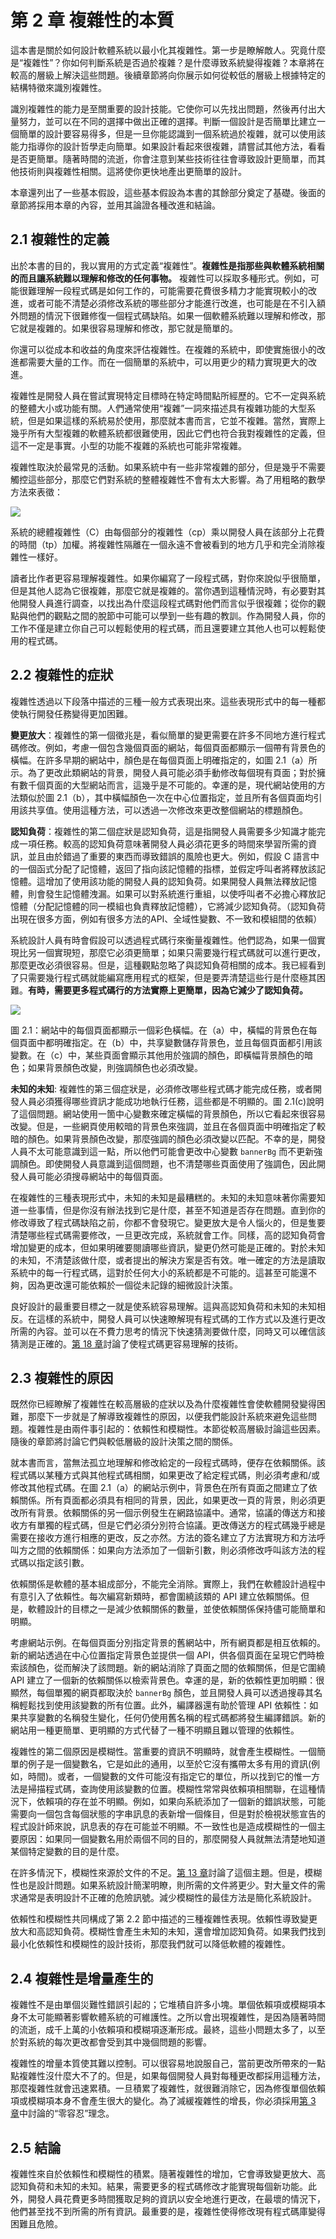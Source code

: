 # 第 2 章 複雜性的本質

這本書是關於如何設計軟體系統以最小化其複雜性。第一步是瞭解敵人。究竟什麼是“複雜性”？你如何判斷系統是否過於複雜？是什麼導致系統變得複雜？本章將在較高的層級上解決這些問題。後續章節將向你展示如何從較低的層級上根據特定的結構特徵來識別複雜性。

識別複雜性的能力是至關重要的設計技能。它使你可以先找出問題，然後再付出大量努力，並可以在不同的選擇中做出正確的選擇。判斷一個設計是否簡單比建立一個簡單的設計要容易得多，但是一旦你能認識到一個系統過於複雜，就可以使用該能力指導你的設計哲學走向簡單。如果設計看起來很複雜，請嘗試其他方法，看看是否更簡單。隨著時間的流逝，你會注意到某些技術往往會導致設計更簡單，而其他技術則與複雜性相關。這將使你更快地產出更簡單的設計。

本章還列出了一些基本假設，這些基本假設為本書的其餘部分奠定了基礎。後面的章節將採用本章的內容，並用其論證各種改進和結論。

## 2.1 複雜性的定義

出於本書的目的，我以實用的方式定義“複雜性”。**複雜性是指那些與軟體系統相關的而且讓系統難以理解和修改的任何事物。** 複雜性可以採取多種形式。例如，可能很難理解一段程式碼是如何工作的，可能需要花費很多精力才能實現較小的改進，或者可能不清楚必須修改系統的哪些部分才能進行改進，也可能是在不引入額外問題的情況下很難修復一個程式碼缺陷。如果一個軟體系統難以理解和修改，那它就是複雜的。如果很容易理解和修改，那它就是簡單的。

你還可以從成本和收益的角度來評估複雜性。在複雜的系統中，即使實施很小的改進都需要大量的工作。而在一個簡單的系統中，可以用更少的精力實現更大的改進。

複雜性是開發人員在嘗試實現特定目標時在特定時間點所經歷的。它不一定與系統的整體大小或功能有關。人們通常使用“複雜”一詞來描述具有複雜功能的大型系統，但是如果這樣的系統易於使用，那麼就本書而言，它並不複雜。當然，實際上幾乎所有大型複雜的軟體系統都很難使用，因此它們也符合我對複雜性的定義，但這不一定是事實。小型的功能不複雜的系統也可能非常複雜。

複雜性取決於最常見的活動。如果系統中有一些非常複雜的部分，但是幾乎不需要觸控這些部分，那麼它們對系統的整體複雜性不會有太大影響。為了用粗略的數學方法來表徵：

![](../figures/00009.gif)

系統的總體複雜性（C）由每個部分的複雜性（cp）乘以開發人員在該部分上花費的時間（tp）加權。將複雜性隔離在一個永遠不會被看到的地方几乎和完全消除複雜性一樣好。

讀者比作者更容易理解複雜性。如果你編寫了一段程式碼，對你來說似乎很簡單，但是其他人認為它很複雜，那麼它就是複雜的。當你遇到這種情況時，有必要對其他開發人員進行調查，以找出為什麼這段程式碼對他們而言似乎很複雜；從你的觀點與他們的觀點之間的脫節中可能可以學到一些有趣的教訓。作為開發人員，你的工作不僅是建立你自己可以輕鬆使用的程式碼，而且還要建立其他人也可以輕鬆使用的程式碼。

## 2.2 複雜性的症狀

複雜性透過以下段落中描述的三種一般方式表現出來。這些表現形式中的每一種都使執行開發任務變得更加困難。

**變更放大**：複雜性的第一個徵兆是，看似簡單的變更需要在許多不同地方進行程式碼修改。例如，考慮一個包含幾個頁面的網站，每個頁面都顯示一個帶有背景色的橫幅。在許多早期的網站中，顏色是在每個頁面上明確指定的，如圖 2.1（a）所示。為了更改此類網站的背景，開發人員可能必須手動修改每個現有頁面；對於擁有數千個頁面的大型網站而言，這幾乎是不可能的。幸運的是，現代網站使用的方法類似於圖 2.1（b），其中橫幅顏色一次在中心位置指定，並且所有各個頁面均引用該共享值。使用這種方法，可以透過一次修改來更改整個網站的標題顏色。

**認知負荷**：複雜性的第二個症狀是認知負荷，這是指開發人員需要多少知識才能完成一項任務。較高的認知負荷意味著開發人員必須花更多的時間來學習所需的資訊，並且由於錯過了重要的東西而導致錯誤的風險也更大。例如，假設 C 語言中的一個函式分配了記憶體，返回了指向該記憶體的指標，並假定呼叫者將釋放該記憶體。這增加了使用該功能的開發人員的認知負荷。如果開發人員無法釋放記憶體，則會發生記憶體洩漏。如果可以對系統進行重組，以使呼叫者不必擔心釋放記憶體（分配記憶體的同一模組也負責釋放記憶體），它將減少認知負荷。（認知負荷出現在很多方面，例如有很多方法的API、全域性變數、不一致和模組間的依賴）

系統設計人員有時會假設可以透過程式碼行來衡量複雜性。他們認為，如果一個實現比另一個實現短，那麼它必須更簡單；如果只需要幾行程式碼就可以進行更改，那麼更改必須很容易。但是，這種觀點忽略了與認知負荷相關的成本。我已經看到了只需要幾行程式碼就能編寫應用程式的框架，但是要弄清楚這些行是什麼極其困難。**有時，需要更多程式碼行的方法實際上更簡單，因為它減少了認知負荷。**

![](../figures/00010.jpeg)

圖 2.1：網站中的每個頁面都顯示一個彩色橫幅。在（a）中，橫幅的背景色在每個頁面中都明確指定。在（b）中，共享變數儲存背景色，並且每個頁面都引用該變數。在（c）中，某些頁面會顯示其他用於強調的顏色，即橫幅背景顏色的暗色；如果背景顏色改變，則強調顏色也必須改變。

**未知的未知**: 複雜性的第三個症狀是，必須修改哪些程式碼才能完成任務，或者開發人員必須獲得哪些資訊才能成功地執行任務，這些都是不明顯的。圖 2.1(c)說明了這個問題。網站使用一箇中心變數來確定橫幅的背景顏色，所以它看起來很容易改變。但是，一些網頁使用較暗的背景色來強調，並且在各個頁面中明確指定了較暗的顏色。如果背景顏色改變，那麼強調的顏色必須改變以匹配。不幸的是，開發人員不太可能意識到這一點，所以他們可能會更改中心變數 `bannerBg` 而不更新強調顏色。即使開發人員意識到這個問題，也不清楚哪些頁面使用了強調色，因此開發人員可能必須搜尋網站中的每個頁面。

在複雜性的三種表現形式中，未知的未知是最糟糕的。未知的未知意味著你需要知道一些事情，但是你沒有辦法找到它是什麼，甚至不知道是否存在問題。直到你的修改導致了程式碼缺陷之前，你都不會發現它。變更放大是令人惱火的，但是隻要清楚哪些程式碼需要修改，一旦更改完成，系統就會工作。同樣，高的認知負荷會增加變更的成本，但如果明確要閱讀哪些資訊，變更仍然可能是正確的。對於未知的未知，不清楚該做什麼，或者提出的解決方案是否有效。唯一確定的方法是讀取系統中的每一行程式碼，這對於任何大小的系統都是不可能的。這甚至可能還不夠，因為更改還可能依賴於一個從未記錄的細微設計決策。

良好設計的最重要目標之一就是使系統容易理解。這與高認知負荷和未知的未知相反。在這樣的系統中，開發人員可以快速瞭解現有程式碼的工作方式以及進行更改所需的內容。並可以在不費力思考的情況下快速猜測要做什麼，同時又可以確信該猜測是正確的。[第 18 章](ch18.md)討論了使程式碼更容易理解的技術。

## 2.3 複雜性的原因

既然你已經瞭解了複雜性在較高層級的症狀以及為什麼複雜性會使軟體開發變得困難，那麼下一步就是了解導致複雜性的原因，以便我們能設計系統來避免這些問題。複雜性是由兩件事引起的：依賴性和模糊性。本節從較高層級討論這些因素。隨後的章節將討論它們與較低層級的設計決策之間的關係。

就本書而言，當無法孤立地理解和修改給定的一段程式碼時，便存在依賴關係。該程式碼以某種方式與其他程式碼相關，如果更改了給定程式碼，則必須考慮和/或修改其他程式碼。在圖 2.1（a）的網站示例中，背景色在所有頁面之間建立了依賴關係。所有頁面都必須具有相同的背景，因此，如果更改一頁的背景，則必須更改所有背景。依賴關係的另一個示例發生在網路協議中。通常，協議的傳送方和接收方有單獨的程式碼，但是它們必須分別符合協議。更改傳送方的程式碼幾乎總是需要在接收方進行相應的更改，反之亦然。方法的簽名建立了方法實現方和方法呼叫方之間的依賴關係：如果向方法添加了一個新引數，則必須修改呼叫該方法的程式碼以指定該引數。

依賴關係是軟體的基本組成部分，不能完全消除。實際上，我們在軟體設計過程中有意引入了依賴性。每次編寫新類時，都會圍繞該類的 API 建立依賴關係。但是，軟體設計的目標之一是減少依賴關係的數量，並使依賴關係保持儘可能簡單和明顯。

考慮網站示例。在每個頁面分別指定背景的舊網站中，所有網頁都是相互依賴的。新的網站透過在中心位置指定背景色並提供一個 API，供各個頁面在呈現它們時檢索該顏色，從而解決了該問題。新的網站消除了頁面之間的依賴關係，但是它圍繞 API 建立了一個新的依賴關係以檢索背景色。幸運的是，新的依賴性更加明顯：很顯然，每個單獨的網頁都取決於 `bannerBg` 顏色，並且開發人員可以透過搜尋其名稱輕鬆找到使用該變數的所有位置。此外，編譯器還有助於管理 API 依賴性：如果共享變數的名稱發生變化，任何仍使用舊名稱的程式碼都將發生編譯錯誤。新的網站用一種更簡單、更明顯的方式代替了一種不明顯且難以管理的依賴性。

複雜性的第二個原因是模糊性。當重要的資訊不明顯時，就會產生模糊性。一個簡單的例子是一個變數名，它是如此的通用，以至於它沒有攜帶太多有用的資訊(例如，時間)。或者，一個變數的文件可能沒有指定它的單位，所以找到它的惟一方法是掃描程式碼，查詢使用該變數的位置。模糊性常常與依賴項相關聯，在這種情況下，依賴項的存在並不明顯。例如，如果向系統添加了一個新的錯誤狀態，可能需要向一個包含每個狀態的字串訊息的表新增一個條目，但是對於檢視狀態宣告的程式設計師來說，訊息表的存在可能並不明顯。不一致性也是造成模糊性的一個主要原因：如果同一個變數名用於兩個不同的目的，那麼開發人員就無法清楚地知道某個特定變數的目的是什麼。

在許多情況下，模糊性來源於文件的不足。[第 13 章](ch13.md)討論了這個主題。但是，模糊性也是設計問題。如果系統設計簡潔明瞭，則所需的文件將更少。對大量文件的需求通常是表明設計不正確的危險訊號。減少模糊性的最佳方法是簡化系統設計。

依賴性和模糊性共同構成了第 2.2 節中描述的三種複雜性表現。依賴性導致變更放大和高認知負荷。模糊性會產生未知的未知，還會增加認知負荷。如果我們找到最小化依賴性和模糊性的設計技術，那麼我們就可以降低軟體的複雜性。

## 2.4 複雜性是增量產生的

複雜性不是由單個災難性錯誤引起的；它堆積自許多小塊。單個依賴項或模糊項本身不太可能顯著影響軟體系統的可維護性。之所以會出現複雜性，是因為隨著時間的流逝，成千上萬的小依賴項和模糊項逐漸形成。最終，這些小問題太多了，以至於對系統的每次更改都會受到其中幾個問題的影響。

複雜性的增量本質使其難以控制。可以很容易地說服自己，當前更改所帶來的一點點複雜性沒什麼大不了的。但是，如果每個開發人員對每種更改都採用這種方法，那麼複雜性就會迅速累積。一旦積累了複雜性，就很難消除它，因為修復單個依賴項或模糊項本身不會產生很大的變化。為了減緩複雜性的增長，你必須採用[第 3 章](ch03.md)中討論的“零容忍”理念。

## 2.5 結論

複雜性來自於依賴性和模糊性的積累。隨著複雜性的增加，它會導致變更放大、高認知負荷和未知的未知。結果，需要更多的程式碼修改才能實現每個新功能。此外，開發人員花費更多時間獲取足夠的資訊以安全地進行更改，在最壞的情況下，他們甚至找不到所需的所有資訊。最重要的是，複雜性使得修改現有程式碼庫變得困難且危險。